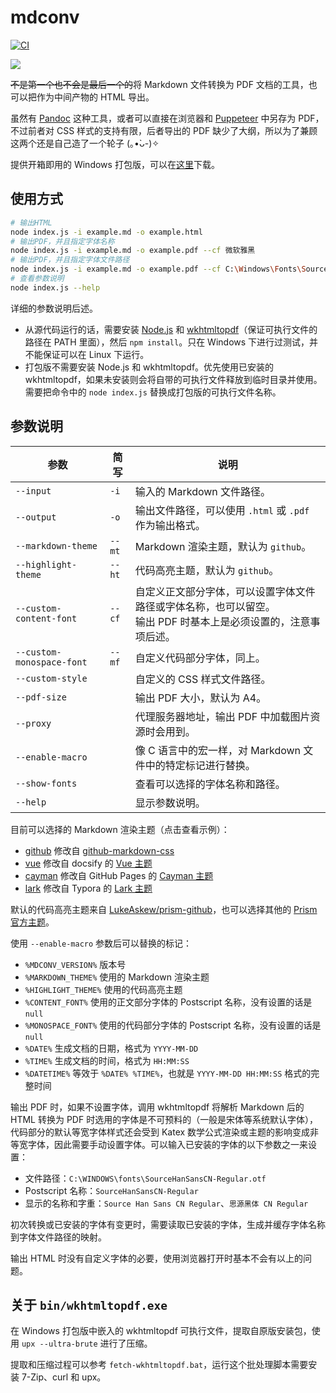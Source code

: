 # mdconv

[![CI](https://github.com/TransparentLC/mdconv/actions/workflows/ci.yml/badge.svg)](https://github.com/TransparentLC/mdconv/actions/workflows/ci.yml)

![](https://ae01.alicdn.com/kf/Hc12855789d4e4da9873ad1a75a7e97a1V.png)

~~不是第一个也不会是最后一个的~~将 Markdown 文件转换为 PDF 文档的工具，也可以把作为中间产物的 HTML 导出。

虽然有 [Pandoc](https://pandoc.org/) 这种工具，或者可以直接在浏览器和 [Puppeteer](https://github.com/puppeteer/puppeteer) 中另存为 PDF，不过前者对 CSS 样式的支持有限，后者导出的 PDF 缺少了大纲，所以为了兼顾这两个还是自己造了一个轮子 (｡•̀ᴗ-)✧

提供开箱即用的 Windows 打包版，可以在[这里](https://nightly.link/TransparentLC/mdconv/workflows/ci/master)下载。

## 使用方式

```bash
# 输出HTML
node index.js -i example.md -o example.html
# 输出PDF，并且指定字体名称
node index.js -i example.md -o example.pdf --cf 微软雅黑
# 输出PDF，并且指定字体文件路径
node index.js -i example.md -o example.pdf --cf C:\Windows\Fonts\SourceHanSansSC-Regular.otf --mf C:\Windows\Fonts\CascadiaCode.ttf
# 查看参数说明
node index.js --help
```

详细的参数说明后述。

* 从源代码运行的话，需要安装 [Node.js](https://nodejs.org/) 和 [wkhtmltopdf](https://wkhtmltopdf.org/downloads.html)（保证可执行文件的路径在 PATH 里面），然后 `npm install`。只在 Windows 下进行过测试，并不能保证可以在 Linux 下运行。
* 打包版不需要安装 Node.js 和 wkhtmltopdf。优先使用已安装的 wkhtmltopdf，如果未安装则会将自带的可执行文件释放到临时目录并使用。需要把命令中的 `node index.js` 替换成打包版的可执行文件名称。

## 参数说明

| 参数 | 简写 | 说明 |
| - | - | - |
| `--input` | `-i` | 输入的 Markdown 文件路径。 |
| `--output` | `-o` | 输出文件路径，可以使用 `.html` 或 `.pdf` 作为输出格式。 |
| `--markdown-theme` | `--mt` | Markdown 渲染主题，默认为 `github`。 |
| `--highlight-theme` | `--ht` | 代码高亮主题，默认为 `github`。 |
| `--custom-content-font` | `--cf` | 自定义正文部分字体，可以设置字体文件路径或字体名称，也可以留空。<br>输出 PDF 时基本上是必须设置的，注意事项后述。 |
| `--custom-monospace-font` | `--mf` | 自定义代码部分字体，同上。 |
| `--custom-style` |  | 自定义的 CSS 样式文件路径。 |
| `--pdf-size` |  | 输出 PDF 大小，默认为 A4。 |
| `--proxy` |  | 代理服务器地址，输出 PDF 中加载图片资源时会用到。 |
| `--enable-macro` |  | 像 C 语言中的宏一样，对 Markdown 文件中的特定标记进行替换。 |
| `--show-fonts` |  | 查看可以选择的字体名称和路径。 |
| `--help` |  | 显示参数说明。 |

目前可以选择的 Markdown 渲染主题（点击查看示例）：

* [github](https://s3plus.meituan.net/v1/mss_550586ef375b493da4aa79bebdfce4fa/csc-apply-file-web/prod/2021-10-30/880f835c-93c3-4f39-b683-43199395975anull) 修改自 [github-markdown-css](https://github.com/sindresorhus/github-markdown-css)
* [vue](https://s3plus.meituan.net/v1/mss_550586ef375b493da4aa79bebdfce4fa/csc-apply-file-web/prod/2021-10-30/7aa01c49-805d-4810-aedd-d895d74895c2null) 修改自 docsify 的 [Vue 主题](https://docsify.js.org/#/themes)
* [cayman](https://s3plus.meituan.net/v1/mss_550586ef375b493da4aa79bebdfce4fa/csc-apply-file-web/prod/2021-10-30/e458b3e1-d4ad-4690-84e1-64e8c862b2d1null) 修改自 GitHub Pages 的 [Cayman 主题](https://github.com/pages-themes/cayman)
* [lark](https://s3plus.meituan.net/v1/mss_550586ef375b493da4aa79bebdfce4fa/csc-apply-file-web/prod/2022-01-24/3a350bcf-07ae-4e56-8656-14352fed1d66null) 修改自 Typora 的 [Lark 主题](https://theme.typora.io/theme/Lark/)

默认的代码高亮主题来自 [LukeAskew/prism-github](https://github.com/LukeAskew/prism-github)，也可以选择其他的 [Prism 官方主题](https://github.com/PrismJS/prism-themes)。

使用 `--enable-macro` 参数后可以替换的标记：

* `%MDCONV_VERSION%` 版本号
* `%MARKDOWN_THEME%` 使用的 Markdown 渲染主题
* `%HIGHLIGHT_THEME%` 使用的代码高亮主题
* `%CONTENT_FONT%` 使用的正文部分字体的 Postscript 名称，没有设置的话是 `null`
* `%MONOSPACE_FONT%` 使用的代码部分字体的 Postscript 名称，没有设置的话是 `null`
* `%DATE%` 生成文档的日期，格式为 `YYYY-MM-DD`
* `%TIME%` 生成文档的时间，格式为 `HH:MM:SS`
* `%DATETIME%` 等效于 `%DATE% %TIME%`，也就是 `YYYY-MM-DD HH:MM:SS` 格式的完整时间

输出 PDF 时，如果不设置字体，调用 wkhtmltopdf 将解析 Markdown 后的 HTML 转换为 PDF 时选用的字体是不可预料的（一般是宋体等系统默认字体），代码部分的默认等宽字体样式还会受到 Katex 数学公式渲染或主题的影响变成非等宽字体，因此需要手动设置字体。可以输入已安装的字体的以下参数之一来设置：

* 文件路径：`C:\WINDOWS\fonts\SourceHanSansCN-Regular.otf`
* Postscript 名称：`SourceHanSansCN-Regular`
* 显示的名称和字重：`Source Han Sans CN Regular`、`思源黑体 CN Regular`

初次转换或已安装的字体有变更时，需要读取已安装的字体，生成并缓存字体名称到字体文件路径的映射。

输出 HTML 时没有自定义字体的必要，使用浏览器打开时基本不会有以上的问题。

## 关于 `bin/wkhtmltopdf.exe`

在 Windows 打包版中嵌入的 wkhtmltopdf 可执行文件，提取自原版安装包，使用 `upx --ultra-brute` 进行了压缩。

提取和压缩过程可以参考 `fetch-wkhtmltopdf.bat`，运行这个批处理脚本需要安装 7-Zip、curl 和 upx。